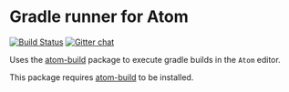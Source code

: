 # Gradle runner for Atom
[![Build Status](https://travis-ci.org/noseglid/atom-build-gulp.svg)](https://travis-ci.org/noseglid/atom-build-gradle)
[![Gitter chat](https://badges.gitter.im/noseglid/atom-build.svg)](https://gitter.im/noseglid/atom-build)

Uses the [atom-build](https://github.com/noseglid/atom-build) package to execute
gradle builds in the `Atom` editor.

This package requires [atom-build](https://github.com/noseglid/atom-build) to be installed.
